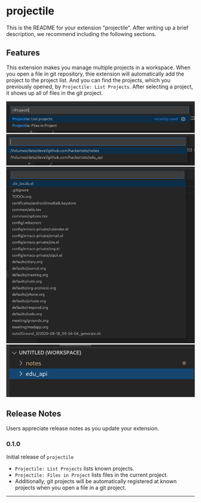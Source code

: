 # projectile

This is the README for your extension "projectile". After writing up a brief description, we recommend including the following sections.

## Features

This extension makes you manage multiple projects in a workspace.
When you open a file in git repository, thie extension will automatically add the project to the project list.
And you can find the projects, which you previously opened, by `Projectile: List Projects`.
After selecting a project, it shows up all of files in the git project.

![Projectile Menus](images/projectile-menu.png)
![List Projects](images/projectile-projects.png)
![List Files in a Project](images/project-files.png)
![Project Explorer](images/projectile-explorer.png)

## Release Notes

Users appreciate release notes as you update your extension.

### 0.1.0

Initial release of `projectile`

* `Projectile: List Projects` lists known projects.
* `Projectile: Files in Project` lists files in the current project.
* Additionally, git projects will be automatically registered at known projects when you open a file in a git project.

-----------------------------------------------------------------------------------------------------------
